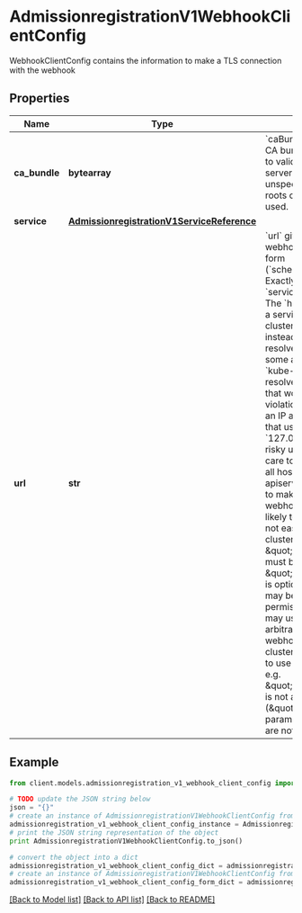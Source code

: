 # AdmissionregistrationV1WebhookClientConfig

WebhookClientConfig contains the information to make a TLS connection with the webhook

## Properties
Name | Type | Description | Notes
------------ | ------------- | ------------- | -------------
**ca_bundle** | **bytearray** | &#x60;caBundle&#x60; is a PEM encoded CA bundle which will be used to validate the webhook&#39;s server certificate. If unspecified, system trust roots on the apiserver are used. | [optional] 
**service** | [**AdmissionregistrationV1ServiceReference**](AdmissionregistrationV1ServiceReference.md) |  | [optional] 
**url** | **str** | &#x60;url&#x60; gives the location of the webhook, in standard URL form (&#x60;scheme://host:port/path&#x60;). Exactly one of &#x60;url&#x60; or &#x60;service&#x60; must be specified.  The &#x60;host&#x60; should not refer to a service running in the cluster; use the &#x60;service&#x60; field instead. The host might be resolved via external DNS in some apiservers (e.g., &#x60;kube-apiserver&#x60; cannot resolve in-cluster DNS as that would be a layering violation). &#x60;host&#x60; may also be an IP address.  Please note that using &#x60;localhost&#x60; or &#x60;127.0.0.1&#x60; as a &#x60;host&#x60; is risky unless you take great care to run this webhook on all hosts which run an apiserver which might need to make calls to this webhook. Such installs are likely to be non-portable, i.e., not easy to turn up in a new cluster.  The scheme must be \&quot;https\&quot;; the URL must begin with \&quot;https://\&quot;.  A path is optional, and if present may be any string permissible in a URL. You may use the path to pass an arbitrary string to the webhook, for example, a cluster identifier.  Attempting to use a user or basic auth e.g. \&quot;user:password@\&quot; is not allowed. Fragments (\&quot;#...\&quot;) and query parameters (\&quot;?...\&quot;) are not allowed, either. | [optional] 

## Example

```python
from client.models.admissionregistration_v1_webhook_client_config import AdmissionregistrationV1WebhookClientConfig

# TODO update the JSON string below
json = "{}"
# create an instance of AdmissionregistrationV1WebhookClientConfig from a JSON string
admissionregistration_v1_webhook_client_config_instance = AdmissionregistrationV1WebhookClientConfig.from_json(json)
# print the JSON string representation of the object
print AdmissionregistrationV1WebhookClientConfig.to_json()

# convert the object into a dict
admissionregistration_v1_webhook_client_config_dict = admissionregistration_v1_webhook_client_config_instance.to_dict()
# create an instance of AdmissionregistrationV1WebhookClientConfig from a dict
admissionregistration_v1_webhook_client_config_form_dict = admissionregistration_v1_webhook_client_config.from_dict(admissionregistration_v1_webhook_client_config_dict)
```
[[Back to Model list]](../README.md#documentation-for-models) [[Back to API list]](../README.md#documentation-for-api-endpoints) [[Back to README]](../README.md)



